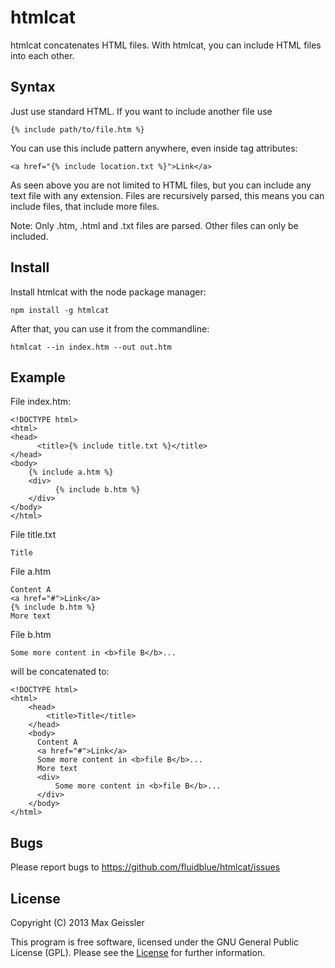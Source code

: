 # htmlcat

htmlcat concatenates HTML files. With htmlcat, you can include HTML files into each other.


## Syntax

Just use standard HTML. If you want to include another file use

    {% include path/to/file.htm %}

You can use this include pattern anywhere, even inside tag attributes:

    <a href="{% include location.txt %}">Link</a>

As seen above you are not limited to HTML files, but you can include any text file with any extension.
Files are recursively parsed, this means you can include files, that include more files.

Note: Only .htm, .html and .txt files are parsed. Other files can only be included.


## Install

Install htmlcat with the node package manager:

    npm install -g htmlcat

After that, you can use it from the commandline:

    htmlcat --in index.htm --out out.htm


## Example

File index.htm:

    <!DOCTYPE html>
    <html>
    <head>
    	  <title>{% include title.txt %}</title>
    </head>
    <body>
      	{% include a.htm %}
      	<div>
      		  {% include b.htm %}
      	</div>
    </body>
    </html>

File title.txt

    Title

File a.htm

    Content A
    <a href="#">Link</a>
    {% include b.htm %}
    More text

File b.htm

    Some more content in <b>file B</b>...

will be concatenated to:

    <!DOCTYPE html>
    <html>
        <head>
            <title>Title</title>
        </head>
        <body>
          Content A
          <a href="#">Link</a>
          Some more content in <b>file B</b>...
          More text
          <div>
              Some more content in <b>file B</b>...
          </div>
        </body>
    </html>


## Bugs

Please report bugs to <https://github.com/fluidblue/htmlcat/issues>


## License

Copyright (C) 2013 Max Geissler

This program is free software, licensed under the GNU General Public License (GPL).
Please see the [License](LICENSE) for further information.
